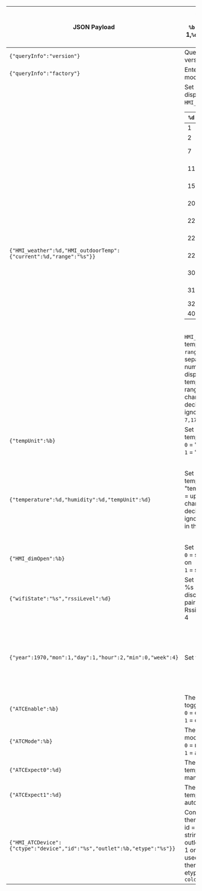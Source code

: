 | JSON Payload                                                              | Action and options<BR>`%b` = binary 0 or 1,`%d` = number, `%s` = string                                                                                                                                          | Notes                                                                                                    | Type |
|---------------------------------------------------------------------------|------------------------------------------------------------------------------------------------------------------------------------------------------------------------------------------------------------------|----------------------------------------------------------------------------------------------------------|------|
| `{"queryInfo":"version"}`                                                 | Query screen version                                                                                                                                                                                             |                                                                                                          | 80   |
| `{"queryInfo":"factory"}`                                                 | Enter factory test mode                                                                                                                                                                                          |                                                                                                          | 80   |
| `{"HMI_weather":%d,"HMI_outdoorTemp":{"current":%d,"range":"%s"}}`        | Set weather display<BR>`HMI_weather` = <table><thead><tr><th>`%d`</th><th>Description</th></tr></thead><tbody><tr><td>1</td><td>sunny</td></tr><tr><td>2</td><td>sun + cloud</td></tr><tr><td>7</td><td>cloud + blue cloud</td></tr><tr><td>11</td><td>cloud with fog</td></tr><tr><td>15</td><td>cloud rain lightning</td></tr><tr><td>20</td><td>cloud + snowflake</td></tr><tr><td>22</td><td>cloud + 3 snowflakes</td></tr><tr><td>22</td><td>cloud + 5 ice crystals</td></tr><tr><td>22</td><td>cloud + rain + snow</td></tr><tr><td>30</td><td>red thermostat</td></tr><tr><td>31</td><td>blue thermostat</td></tr><tr><td>32</td><td>wind</td></tr><tr><td>40</td><td>rainy cloud</td></tr></tbody></table><BR>`HMI_outdoorTemp` = temperature<BR>`range` = comma separated numbers displaying temperature range, 5 characters max, decimals are ignored (example: `7,17`)  | Range string can be anything but the display will still show °C after each entry                         | 81   |
| `{"tempUnit":%b}`                                                         | Set displayed temperature unit<BR>`0` = °C<BR>`1` = °F                                                                                                                                                           |                                                                                                          | 83   |
| `{"temperature":%d,"humidity":%d,"tempUnit":%d}`                          | Set room temperature<BR>"temperature":%d = up to 5 characters, decimals are ignored but can be in the parameter                                                                                                  | humidity isnćt displayed, temperature can be up to 5 digits, temp unit gets overwritten when using all 5 | 83   |
| `{"HMI_dimOpen":%b}`                                                      | Set screen saver<BR>`0` = screen always on<BR>`1` = screen off                                                                                                                                                   |                                                                                                          | 87   |
| `{"wifiState":"%s","rssiLevel":%d}`                                       | Set wifi icon<BR>%s = connecting; disconnect; pairing; nonetwork<BR>RssiLevel `%d` = 0 – 4                                                                                                                       | if using higher number draws other picture resources                                                     | 85   |
| `{"year":1970,"mon":1,"day":1,"hour":2,"min":0,"week":4}`                 | Set time and date                                                                                                                                                                                                | Every entry must respect the range for its type, f.e. month cannot be higher than 12                     | 82   |
| `{"ATCEnable":%b}`                                                        | Thermostat screen toggle<BR>`0` = off<BR>`1` = off                                                                                                                                                               |                                                                                                          | 84   |
| `{"ATCMode":%b}`                                                          | Thermostat screen mode icons<BR>`0` = manual<BR>`1` = auto                                                                                                                                                       |                                                                                                          | 84   |
| `{"ATCExpect0":%d}`                                                       | Thermostat screen temperature for manual mode                                                                                                                                                                    |                                                                                                          | 84   |
| `{"ATCExpect1":%d}`                                                       | Thermostat screen temperature for auto mode                                                                                                                                                                      |                                                                                                          | 84   |
| `{"HMI_ATCDevice":{"ctype":"device","id":"%s","outlet":%b,"etype":"%s"}}` | Configure thermostat<BR>id = identification string<BR>outlet = `0` for relay 1 or `1` for relay 2 used for thermostat<BR> etype = `hot` or `cold`                                                                |                                                                                                          | 84   |
